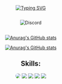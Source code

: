 <div align="center">

[![Typing SVG](https://readme-typing-svg.demolab.com?font=Bebas+Neue&size=30&duration=3000&pause=1000&color=CCDBE4&center=true&vCenter=true&width=500&height=60&lines=Hey+I'm+Focking+Mikkel;16+years+old;wannabe+fivem+dev;+Still+Learing+The+Basic)](https://git.io/typing-svg)

##

![Discord](https://img.shields.io/badge/Discord-fockingmikkel%239999-7289DA?logo=discord&style=for-the-badge)

##

[![Anurag's GitHub stats](https://github-readme-stats.vercel.app/api?username=g4met11&show_icons=true&theme=apprentice)](https://github.com/anuraghazra/github-readme-stats)
      
[![Anurag's GitHub stats](https://github-readme-stats.vercel.app/api/top-langs/?username=g4met11&layout=compact&langs_count=7&theme=apprentice)](https://github.com/anuraghazra/github-readme-stats)
    
## Skills:
        
<img style="border-radius: 10px;" src="https://img.shields.io/badge/Lua-2C2D72?style=for-the-badge&logo=lua&logoColor=white" />
<img src="https://img.shields.io/badge/HTML5-E34F26?style=for-the-badge&logo=html5&logoColor=white" />
<img src="https://img.shields.io/badge/CSS3-1572B6?style=for-the-badge&logo=css3&logoColor=white" />
<img src="https://img.shields.io/badge/JavaScript-F7DF1E?style=for-the-badge&logo=javascript&logoColor=black" />
<img src="https://img.shields.io/badge/MySQL-005C84?style=for-the-badge&logo=mysql&logoColor=white" />
      
<!-- ## Socials:
  <a href="https://discord.gg/AQHbsahZsV" target="_blank"><img src="https://img.shields.io/badge/Discord-7289DA?style=for-the-badge&logo=discord&logoColor=white">
  <a href="https://www.youtube.com/channel/UCCJvrm66Ia9Yn36guZgI8PA/videos" target="_blank"><img src="https://img.shields.io/badge/YouTube-FF0000?style=for-the-badge&logo=youtube&logoColor=white">
  <a href="https://www.instagram.com/marttttttins/" target="_blank"><img src="https://img.shields.io/badge/Instagram-E4405F?style=for-the-badge&logo=instagram&logoColor=white">
  <a href="https://www.twitch.tv/marttttins" target="_blank"><img src="https://img.shields.io/badge/Twitch-9146FF?style=for-the-badge&logo=twitch&logoColor=white"> -->

</div>
